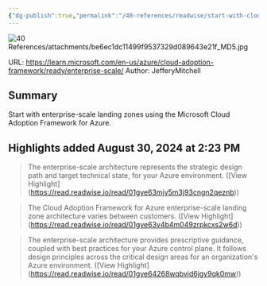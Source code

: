 ```yaml
---
{"dg-publish":true,"permalink":"/40-references/readwise/start-with-cloud-adoption-framework-enterprise-scale-landing-zones-cloud-adoption-framework/","tags":["rw/articles"]}
---
```


![40 References/attachments/be6ec1dc11499f9537329d089643e21f_MD5.jpg](/img/user/40%20References/attachments/be6ec1dc11499f9537329d089643e21f_MD5.jpg)
  
URL: https://learn.microsoft.com/en-us/azure/cloud-adoption-framework/ready/enterprise-scale/
Author: JefferyMitchell

## Summary

Start with enterprise-scale landing zones using the Microsoft Cloud Adoption Framework for Azure.

## Highlights added August 30, 2024 at 2:23 PM
>The enterprise-scale architecture represents the strategic design path and target technical state, for your Azure environment. ([View Highlight] (https://read.readwise.io/read/01gye63mjy5m3j93cngn2qeznb))


>The Cloud Adoption Framework for Azure enterprise-scale landing zone architecture varies between customers. ([View Highlight] (https://read.readwise.io/read/01gye63v4b4m049zrpkcxs2w6d))


>The enterprise-scale architecture provides prescriptive guidance, coupled with best practices for your Azure control plane. It follows design principles across the critical design areas for an organization's Azure environment. ([View Highlight] (https://read.readwise.io/read/01gye64268wqbvjd6jgy9qk0mw))


